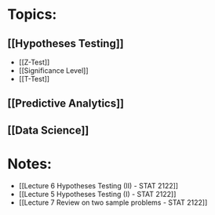 
# Topics:
## [[Hypotheses Testing]]
- [[Z-Test]]
- [[Significance Level]]
- [[T-Test]]

## [[Predictive Analytics]]


## [[Data Science]]

# Notes:
- [[Lecture 6 Hypotheses Testing (II) - STAT 2122]]
- [[Lecture 5 Hypotheses Testing (I) - STAT 2122]]
- [[Lecture 7 Review on two sample problems - STAT 2122]]
